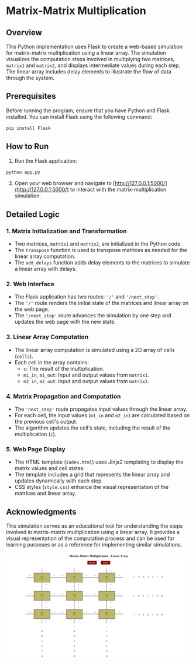# Matrix-Matrix Multiplication

## Overview

This Python implementation uses Flask to create a web-based simulation for matrix-matrix multiplication using a linear array. The simulation visualizes the computation steps involved in multiplying two matrices, `matrix1` and `matrix2`, and displays intermediate values during each step. The linear array includes delay elements to illustrate the flow of data through the system.

## Prerequisites

Before running the program, ensure that you have Python and Flask installed. You can install Flask using the following command:

```bash
pip install Flask
```

## How to Run

1. Run the Flask application:

```bash
python app.py
```

2. Open your web browser and navigate to [http://127.0.0.1:5000/](http://127.0.0.1:5000/) to interact with the matrix-multiplication simulation.

## Detailed Logic

### 1. Matrix Initialization and Transformation

- Two matrices, `matrix1` and `matrix2`, are initialized in the Python code.
- The `transpose` function is used to transpose matrices as needed for the linear array computation.
- The `add_delays` function adds delay elements to the matrices to simulate a linear array with delays.

### 2. Web Interface

- The Flask application has two routes: `'/'` and `'/next_step'`.
- The `'/'` route renders the initial state of the matrices and linear array on the web page.
- The `'/next_step'` route advances the simulation by one step and updates the web page with the new state.

### 3. Linear Array Computation

- The linear array computation is simulated using a 2D array of cells (`cells`).
- Each cell in the array contains:
  - `c`: The result of the multiplication.
  - `m1_in`, `m1_out`: Input and output values from `matrix1`.
  - `m2_in`, `m2_out`: Input and output values from `matrix2`.

### 4. Matrix Propagation and Computation

- The `'next_step'` route propagates input values through the linear array.
- For each cell, the input values (`m1_in` and `m2_in`) are calculated based on the previous cell's output.
- The algorithm updates the cell's state, including the result of the multiplication (`c`).

### 5. Web Page Display

- The HTML template (`index.html`) uses Jinja2 templating to display the matrix values and cell states.
- The template includes a grid that represents the linear array and updates dynamically with each step.
- CSS styles (`style.css`) enhance the visual representation of the matrices and linear array.

## Acknowledgments

This simulation serves as an educational tool for understanding the steps involved in matrix-matrix multiplication using a linear array. It provides a visual representation of the computation process and can be used for learning purposes or as a reference for implementing similar simulations.


![First page](https://github.com/IuliaVrabie/Matrix-Vector-Multiplication/blob/2f27f7ae5d6eef3daa9579c65b0e43e0d30b664c/mmm.png)
